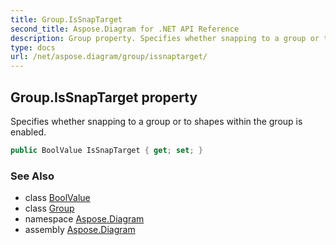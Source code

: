 ```yaml
---
title: Group.IsSnapTarget
second_title: Aspose.Diagram for .NET API Reference
description: Group property. Specifies whether snapping to a group or to shapes within the group is enabled
type: docs
url: /net/aspose.diagram/group/issnaptarget/
---
```

## Group.IsSnapTarget property

Specifies whether snapping to a group or to shapes within the group is enabled.

```csharp
public BoolValue IsSnapTarget { get; set; }
```

### See Also

* class [BoolValue](../../boolvalue/)
* class [Group](../)
* namespace [Aspose.Diagram](../../group/)
* assembly [Aspose.Diagram](../../../)


